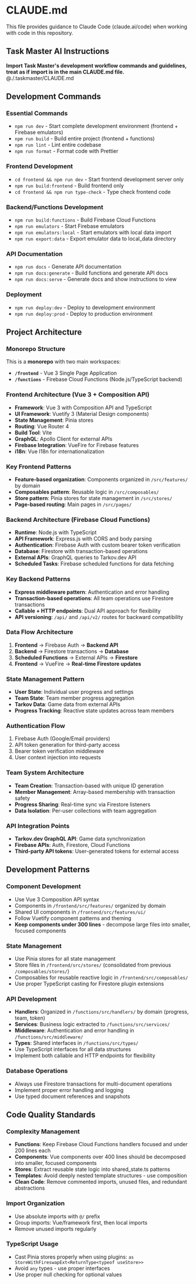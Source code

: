 # CLAUDE.md

This file provides guidance to Claude Code (claude.ai/code) when working with code in this repository.

## Task Master AI Instructions

**Import Task Master's development workflow commands and guidelines, treat as if import is in the main CLAUDE.md file.**
@./.taskmaster/CLAUDE.md

## Development Commands

### Essential Commands

- `npm run dev` - Start complete development environment (frontend + Firebase emulators)
- `npm run build` - Build entire project (frontend + functions)
- `npm run lint` - Lint entire codebase
- `npm run format` - Format code with Prettier

### Frontend Development

- `cd frontend && npm run dev` - Start frontend development server only
- `npm run build:frontend` - Build frontend only
- `cd frontend && npm run type-check` - Type check frontend code

### Backend/Functions Development

- `npm run build:functions` - Build Firebase Cloud Functions
- `npm run emulators` - Start Firebase emulators
- `npm run emulators:local` - Start emulators with local data import
- `npm run export:data` - Export emulator data to local_data directory

### API Documentation

- `npm run docs` - Generate API documentation
- `npm run docs:generate` - Build functions and generate API docs
- `npm run docs:serve` - Generate docs and show instructions to view

### Deployment

- `npm run deploy:dev` - Deploy to development environment
- `npm run deploy:prod` - Deploy to production environment

## Project Architecture

### Monorepo Structure

This is a **monorepo** with two main workspaces:

- **`/frontend`** - Vue 3 Single Page Application
- **`/functions`** - Firebase Cloud Functions (Node.js/TypeScript backend)

### Frontend Architecture (Vue 3 + Composition API)

- **Framework**: Vue 3 with Composition API and TypeScript
- **UI Framework**: Vuetify 3 (Material Design components)
- **State Management**: Pinia stores
- **Routing**: Vue Router 4
- **Build Tool**: Vite
- **GraphQL**: Apollo Client for external APIs
- **Firebase Integration**: VueFire for Firebase features
- **i18n**: Vue I18n for internationalization

### Key Frontend Patterns

- **Feature-based organization**: Components organized in `/src/features/` by domain
- **Composables pattern**: Reusable logic in `/src/composables/`
- **Store pattern**: Pinia stores for state management in `/src/stores/`
- **Page-based routing**: Main pages in `/src/pages/`

### Backend Architecture (Firebase Cloud Functions)

- **Runtime**: Node.js with TypeScript
- **API Framework**: Express.js with CORS and body parsing
- **Authentication**: Firebase Auth with custom bearer token verification
- **Database**: Firestore with transaction-based operations
- **External APIs**: GraphQL queries to Tarkov.dev API
- **Scheduled Tasks**: Firebase scheduled functions for data fetching

### Key Backend Patterns

- **Express middleware pattern**: Authentication and error handling
- **Transaction-based operations**: All team operations use Firestore transactions
- **Callable + HTTP endpoints**: Dual API approach for flexibility
- **API versioning**: `/api/` and `/api/v2/` routes for backward compatibility

### Data Flow Architecture

1. **Frontend** → Firebase Auth → **Backend API**
2. **Backend** → Firestore transactions → **Database**
3. **Scheduled Functions** → External APIs → **Firestore**
4. **Frontend** → VueFire → **Real-time Firestore updates**

### State Management Pattern

- **User State**: Individual user progress and settings
- **Team State**: Team member progress aggregation
- **Tarkov Data**: Game data from external APIs
- **Progress Tracking**: Reactive state updates across team members

### Authentication Flow

1. Firebase Auth (Google/Email providers)
2. API token generation for third-party access
3. Bearer token verification middleware
4. User context injection into requests

### Team System Architecture

- **Team Creation**: Transaction-based with unique ID generation
- **Member Management**: Array-based membership with transaction safety
- **Progress Sharing**: Real-time sync via Firestore listeners
- **Data Isolation**: Per-user collections with team aggregation

### API Integration Points

- **Tarkov.dev GraphQL API**: Game data synchronization
- **Firebase APIs**: Auth, Firestore, Cloud Functions
- **Third-party API tokens**: User-generated tokens for external access

## Development Patterns

### Component Development

- Use Vue 3 Composition API syntax
- Components in `/frontend/src/features/` organized by domain
- Shared UI components in `/frontend/src/features/ui/`
- Follow Vuetify component patterns and theming
- **Keep components under 300 lines** - decompose large files into smaller, focused components

### State Management

- Use Pinia stores for all state management
- Store files in `/frontend/src/stores/` (consolidated from previous `/composables/stores/`)
- Composables for reusable reactive logic in `/frontend/src/composables/`
- Use proper TypeScript casting for Firestore plugin extensions

### API Development

- **Handlers**: Organized in `/functions/src/handlers/` by domain (progress, team, token)  
- **Services**: Business logic extracted to `/functions/src/services/`
- **Middleware**: Authentication and error handling in `/functions/src/middleware/`
- **Types**: Shared interfaces in `/functions/src/types/`
- Use TypeScript interfaces for all data structures
- Implement both callable and HTTP endpoints for flexibility

### Database Operations

- Always use Firestore transactions for multi-document operations
- Implement proper error handling and logging
- Use typed document references and snapshots

## Code Quality Standards

### Complexity Management

- **Functions**: Keep Firebase Cloud Functions handlers focused and under 200 lines each
- **Components**: Vue components over 400 lines should be decomposed into smaller, focused components  
- **Stores**: Extract reusable state logic into shared_state.ts patterns
- **Templates**: Avoid deeply nested template structures - use composition
- **Clean Code**: Remove commented imports, unused files, and redundant abstractions

### Import Organization

- Use absolute imports with `@/` prefix
- Group imports: Vue/framework first, then local imports
- Remove unused imports regularly

### TypeScript Usage

- Cast Pinia stores properly when using plugins: `as StoreWithFireswapExt<ReturnType<typeof useStore>>`
- Avoid `any` types - use proper interfaces
- Use proper null checking for optional values
